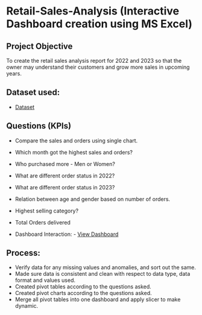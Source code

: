 # Retail-Sales-Analysis (Interactive Dashboard creation using MS Excel)
## Project Objective
To create the retail sales analysis report for 2022 and 2023 so that the owner may understand their customers and grow more sales in upcoming years.


## Dataset used:
- <a href="https://github.com/Nisha-ee/Data-Analysis-Dashboard/blob/main/Retail%20Sales%20Analysis%20Dashboard.xlsx">Dataset</a>


## Questions (KPIs)
- Compare the sales and orders using single chart.

- Which month got the highest sales and orders?

- Who purchased more - Men or Women?

- What are different order status in 2022?

- What are different order status in 2023?

- Relation between age and gender based on number of orders.

- Highest selling category?

- Total Orders delivered

- Dashboard Interaction: - <a href="https://github.com/Nisha-ee/Data-Analysis-Dashboard/blob/main/Retail%20Sales%20Analysis%20Dashboard.xlsx">View Dashboard</a>



## Process:
- Verify data for any missing values and anomalies, and sort out the same.
- Made sure data is consistent and clean with respect to data type, data format and values used.
- Created pivot tables according to the questions asked.
- Created pivot charts according to the questions asked.
- Merge all pivot tables into one dashboard and apply slicer to make dynamic.

